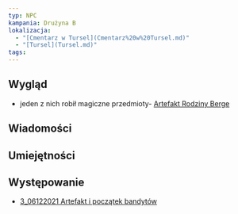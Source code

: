 ```yaml
---
typ: NPC
kampania: Drużyna B
lokalizacja:
  - "[Cmentarz w Tursel](Cmentarz%20w%20Tursel.md)"
  - "[Tursel](Tursel.md)"
tags: 
---
```


## Wygląd
- jeden z nich robił magiczne przedmioty- [Artefakt Rodziny Berge](../przedmioty/Artefakt%20Rodziny%20Berge.md)


## Wiadomości



## Umiejętności

## Występowanie
- [3_06122021 Artefakt i początek bandytów](../sesje/3_06122021%20Artefakt%20i%20pocz%C4%85tek%20bandyt%C3%B3w.md)





